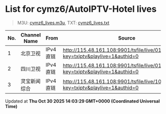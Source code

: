 # List for **cymz6/AutoIPTV-Hotel lives**

> M3U: [cymz6_lives.m3u](/cymz6_lives.m3u), TXT: [cymz6_lives.txt](/txt/cymz6_lives.txt)

| No. | Channel Name | From | Source |
| --- | ------------ | ---- | ------ |
| 1 | 北京卫视 | IPv4 直链 | <http://115.48.161.108:9901/tsfile/live/0122_1.m3u8?key=txiptv&playlive=1&authid=0> |
| 2 | 四川卫视 | IPv4 直链 | <http://115.48.161.108:9901/tsfile/live/0123_1.m3u8?key=txiptv&playlive=1&authid=0> |
| 3 | 灵宝新闻综合 | IPv4 直链 | <http://115.48.161.108:9901/tsfile/live/1001_1.m3u8?key=txiptv&playlive=1&authid=0> |

Updated at **Thu Oct 30 2025 14:03:29 GMT+0000 (Coordinated Universal Time)**
